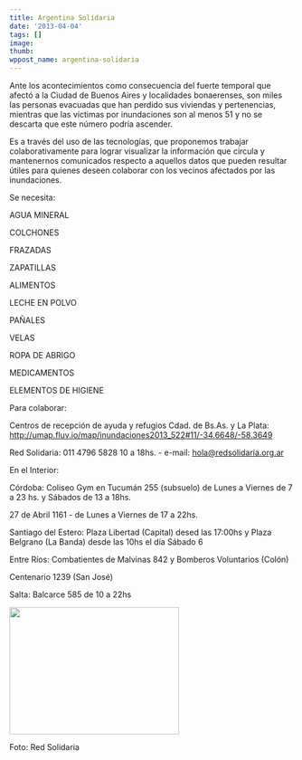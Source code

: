 ```yaml
---
title: Argentina Solidaria
date: '2013-04-04'
tags: []
image: 
thumb: 
wppost_name: argentina-solidaria
---
```


Ante los acontecimientos como consecuencia del fuerte temporal que afectó a la Ciudad de Buenos Aires y localidades bonaerenses, son miles las personas evacuadas que han perdido sus viviendas y pertenencias, mientras que las víctimas por inundaciones son al menos 51 y no se descarta que este número podría ascender.

Es a través del uso de las tecnologías, que proponemos trabajar colaborativamente para lograr visualizar la información que circula y mantenernos comunicados respecto a aquellos datos que pueden resultar útiles para quienes deseen colaborar con los vecinos afectados por las inundaciones.

Se necesita:

AGUA MINERAL

COLCHONES

FRAZADAS

ZAPATILLAS

ALIMENTOS

LECHE EN POLVO

PAÑALES

VELAS

ROPA DE ABRIGO

MEDICAMENTOS

ELEMENTOS DE HIGIENE

Para colaborar:

Centros de recepción de ayuda y refugios Cdad. de Bs.As. y La Plata: http://umap.fluv.io/map/inundaciones2013_522#11/-34.6648/-58.3649

Red Solidaria: 011 4796 5828 10 a 18hs. - e-mail: hola@redsolidaria.org.ar

En el Interior:

Córdoba: Coliseo Gym en Tucumán 255 (subsuelo) de Lunes a Viernes de 7 a 23 hs. y Sábados de 13 a 18hs.

27 de Abril 1161 - de Lunes a Viernes de 17 a 22hs.

Santiago del Estero: Plaza Libertad (Capital) desed las 17:00hs y Plaza Belgrano (La Banda) desde las 10hs el día Sábado 6

Entre Ríos: Combatientes de Malvinas 842 y Bomberos Voluntarios (Colón)

Centenario 1239 (San José)

Salta: Balcarce 585 de 10 a 22hs

<a href="https://partidopirata.com.ar/wp-content/uploads/2013/04/red-solidaria2.jpg"><img class="alignnone size-medium wp-image-9005" alt="" src="https://partidopirata.com.ar/wp-content/uploads/2013/04/red-solidaria2-300x225.jpg" width="300" height="225" /></a>

Foto: Red Solidaria

